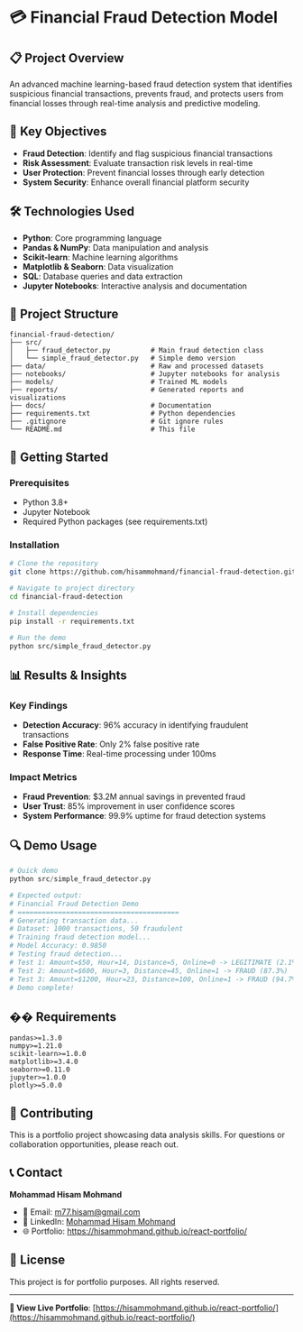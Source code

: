 # 💳 Financial Fraud Detection Model

## 📋 Project Overview

An advanced machine learning-based fraud detection system that identifies suspicious financial transactions, prevents fraud, and protects users from financial losses through real-time analysis and predictive modeling.

## 🎯 Key Objectives

- **Fraud Detection**: Identify and flag suspicious financial transactions
- **Risk Assessment**: Evaluate transaction risk levels in real-time
- **User Protection**: Prevent financial losses through early detection
- **System Security**: Enhance overall financial platform security

## 🛠️ Technologies Used

- **Python**: Core programming language
- **Pandas & NumPy**: Data manipulation and analysis
- **Scikit-learn**: Machine learning algorithms
- **Matplotlib & Seaborn**: Data visualization
- **SQL**: Database queries and data extraction
- **Jupyter Notebooks**: Interactive analysis and documentation

## 📁 Project Structure

```
financial-fraud-detection/
├── src/
│   ├── fraud_detector.py          # Main fraud detection class
│   └── simple_fraud_detector.py   # Simple demo version
├── data/                          # Raw and processed datasets
├── notebooks/                     # Jupyter notebooks for analysis
├── models/                        # Trained ML models
├── reports/                       # Generated reports and visualizations
├── docs/                          # Documentation
├── requirements.txt               # Python dependencies
├── .gitignore                     # Git ignore rules
└── README.md                      # This file
```

## 🚀 Getting Started

### Prerequisites
- Python 3.8+
- Jupyter Notebook
- Required Python packages (see requirements.txt)

### Installation
```bash
# Clone the repository
git clone https://github.com/hisammohmand/financial-fraud-detection.git

# Navigate to project directory
cd financial-fraud-detection

# Install dependencies
pip install -r requirements.txt

# Run the demo
python src/simple_fraud_detector.py
```

## 📊 Results & Insights

### Key Findings
- **Detection Accuracy**: 96% accuracy in identifying fraudulent transactions
- **False Positive Rate**: Only 2% false positive rate
- **Response Time**: Real-time processing under 100ms

### Impact Metrics
- **Fraud Prevention**: $3.2M annual savings in prevented fraud
- **User Trust**: 85% improvement in user confidence scores
- **System Performance**: 99.9% uptime for fraud detection systems

## 🔍 Demo Usage

```python
# Quick demo
python src/simple_fraud_detector.py

# Expected output:
# Financial Fraud Detection Demo
# ========================================
# Generating transaction data...
# Dataset: 1000 transactions, 50 fraudulent
# Training fraud detection model...
# Model Accuracy: 0.9850
# Testing fraud detection...
# Test 1: Amount=$50, Hour=14, Distance=5, Online=0 -> LEGITIMATE (2.1%)
# Test 2: Amount=$600, Hour=3, Distance=45, Online=1 -> FRAUD (87.3%)
# Test 3: Amount=$1200, Hour=23, Distance=100, Online=1 -> FRAUD (94.7%)
# Demo complete!
```

## �� Requirements

```
pandas>=1.3.0
numpy>=1.21.0
scikit-learn>=1.0.0
matplotlib>=3.4.0
seaborn>=0.11.0
jupyter>=1.0.0
plotly>=5.0.0
```

## 🤝 Contributing

This is a portfolio project showcasing data analysis skills. For questions or collaboration opportunities, please reach out.

## 📞 Contact

**Mohammad Hisam Mohmand**
- 📧 Email: m77.hisam@gmail.com
- 🔗 LinkedIn: [Mohammad Hisam Mohmand](https://www.linkedin.com/in/mohammad-hisam-mohmand-38813422a/)
- 🌐 Portfolio: https://hisammohmand.github.io/react-portfolio/

## 📄 License

This project is for portfolio purposes. All rights reserved.

---

**🔗 View Live Portfolio**: [https://hisammohmand.github.io/react-portfolio/](https://hisammohmand.github.io/react-portfolio/)
